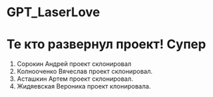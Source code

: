 # GPT_LaserLove

# Те кто развернул проект! Супер

1. Сорокин Андрей проект склонировал
2. Колнооченко Вячеслав проект склонировал.
3. Асташкин Артем проект склонировал.
4. Жидяевская Вероника проект клонировала.
